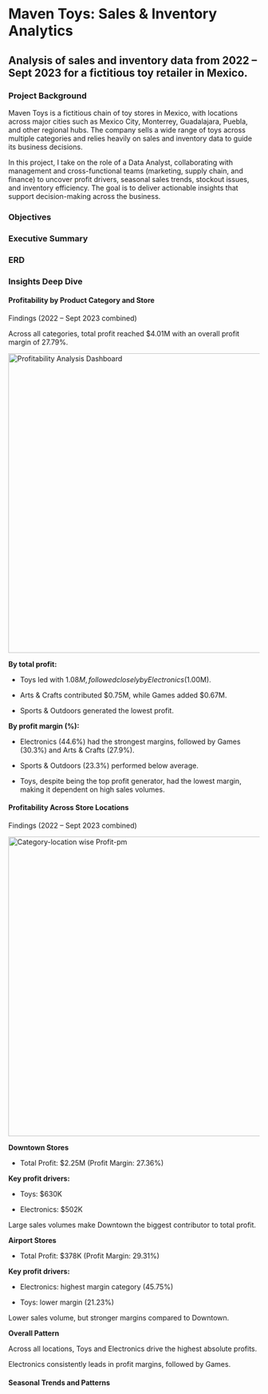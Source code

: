 # Maven Toys: Sales & Inventory Analytics 

## Analysis of sales and inventory data from 2022 – Sept 2023 for a fictitious toy retailer in Mexico.


### Project Background

Maven Toys is a fictitious chain of toy stores in Mexico, with locations across major cities such as Mexico City, Monterrey, Guadalajara, Puebla, and other regional hubs. The company sells a wide range of toys across multiple categories and relies heavily on sales and inventory data to guide its business decisions.

In this project, I take on the role of a Data Analyst, collaborating with management and cross-functional teams (marketing, supply chain, and finance) to uncover profit drivers, seasonal sales trends, stockout issues, and inventory efficiency. The goal is to deliver actionable insights that support decision-making across the business.




### Objectives


### Executive Summary


### ERD



### Insights Deep Dive


#### Profitability by Product Category and Store

Findings (2022 – Sept 2023 combined)

Across all categories, total profit reached $4.01M with an overall profit margin of 27.79%.



<img src=" /" alt="Profitability Analysis Dashboard" width="600"/>




**By total profit:**

- Toys led with $1.08M, followed closely by Electronics ($1.00M).

- Arts & Crafts contributed $0.75M, while Games added $0.67M.

- Sports & Outdoors generated the lowest profit.


**By profit margin (%):**

- Electronics (44.6%) had the strongest margins, followed by Games (30.3%) and Arts & Crafts (27.9%).

- Sports & Outdoors (23.3%) performed below average.

- Toys, despite being the top profit generator, had the lowest margin, making it dependent on high sales volumes.
  


#### Profitability Across Store Locations 

Findings (2022 – Sept 2023 combined)




<img src=" /" alt="Category-location wise Profit-pm" width="600"/>


**Downtown Stores**

- Total Profit: $2.25M (Profit Margin: 27.36%)


**Key profit drivers:**

- Toys: $630K

- Electronics: $502K

Large sales volumes make Downtown the biggest contributor to total profit.


**Airport Stores**

- Total Profit: $378K (Profit Margin: 29.31%)


**Key profit drivers:**

- Electronics: highest margin category (45.75%)

- Toys: lower margin (21.23%)

Lower sales volume, but stronger margins compared to Downtown.

**Overall Pattern**

Across all locations, Toys and Electronics drive the highest absolute profits.

Electronics consistently leads in profit margins, followed by Games.



#### Seasonal Trends and Patterns 

